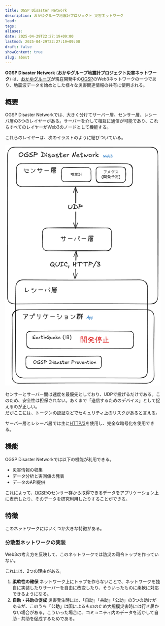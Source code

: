 ```yaml
---
title: OGSP Disaster Network
description: おかゆグループ地震計プロジェクト 災害ネットワーク
lead: 
tags: 
aliases: 
date: 2025-04-29T22:27:19+09:00
lastmod: 2025-04-29T22:27:19+09:00
draft: false
showContent: true
slug: about
---
```

**OGSP Disaster Network** (**おかゆグループ地震計プロジェクト災害ネットワーク**) は、[おかゆグループ](../../おかゆグループ.md)が現在開発中の[OGSP](../OGSP.md)のWeb3ネットワークの一つであり、地震波データを始めとした様々な災害関連情報の共有に使用される。

## 概要
OGSP Disaster Networkでは、大きく分けてサーバー層、センサー層、レシーバ層の3つのレイヤーがある。サーバーを介して相互に通信が可能であり、これらすべてのレイヤーがWeb3のノードとして機能する。

これらのレイヤーは、次のイラストのように結びついている。

![](../../../assets/Pasted%20image%2020250429230205.png)

センサーとサーバー間は速度を最優先としており、UDPで投げるだけである。このため、安全性は担保されない。あくまで「送信するためのデバイス」として捉えるのが正しい。  
だがここには、トークンの認証などでセキュリティ上のリスクがあると言える。

サーバー層とレシーバ層では主に[HTTP/3](../../../develop/Knowledge/internet/application/http/HTTP.md#HTTP/3)を使用し、完全な暗号化を使用できる。

## 機能
OGSP Disaster Networkでは以下の機能が利用できる。
- 災害情報の収集
- データ分析と実測値の発表
- データのAPI提供

これによって、[OGSP](../OGSP.md)のセンサー群から取得できるデータをアプリケーション上に表示したり、そのデータを研究利用したりすることができる。

## 特徴
このネットワークにはいくつか大きな特徴がある。
### 分散型ネットワークの実装
Web3の考え方を反映して、このネットワークでは防災の司令トップを作っていない。

これには、2つの理由がある。
1. **柔軟性の確保**
    ネットワーク上にトップを作らないことで、ネットワークを独自に実装したりサーバーを自由に改変したり、そういったものに柔軟に対応できるようになる。
2. **自助・共助の促成**
    災害発生時には、「自助」「共助」「公助」の3つの助けがあるが、このうち「公助」は国によるもののため大規模災害時には行き届かない場合がある。こういった場合に、コミュニティ内のデータを活かして自助・共助を促成するためである。